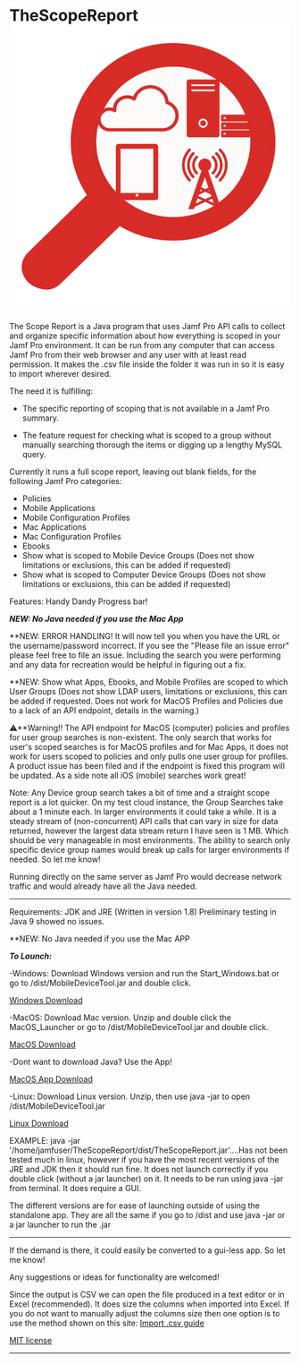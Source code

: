 # TheScopeReport![logo](Resources/Scope.png)

The Scope Report is a Java program that uses Jamf Pro API calls to collect and organize specific information about how everything is scoped in your Jamf Pro environment. It can be run from any computer that can access Jamf Pro from their web browser and any user with  at least read permission. It makes the .csv file inside the folder it was run in so it is easy to import wherever desired.

The need it is fulfilling: 

 - The specific reporting of scoping that is not available in a Jamf Pro summary.

 - The feature request for checking what is scoped to a group without manually searching thorough the items or digging up a lengthy MySQL query. 

Currently it runs a full scope report, leaving out blank fields, for the following Jamf Pro categories: 
- Policies
- Mobile Applications
- Mobile Configuration Profiles
- Mac Applications
- Mac Configuration Profiles
- Ebooks
- Show what is scoped to Mobile Device Groups (Does not show limitations or exclusions, this can be added if requested)
- Show what is scoped to Computer Device Groups (Does not show limitations or exclusions, this can be added if requested)

Features: Handy Dandy Progress bar!

***NEW: No Java needed if you use the Mac App***

**NEW: ERROR HANDLING! It will now tell you when you have the URL or the username/password incorrect. If you see the "Please file an issue error" please feel free to file an issue. Including the search you were performing and any data for recreation would be helpful in figuring out a fix. 

**NEW: Show what Apps, Ebooks, and Mobile Profiles are scoped to which User Groups
(Does not show LDAP users, limitations or exclusions, this can be added if requested. Does not work for MacOS Profiles and Policies due to a lack of an API endpoint, details in the warning.)
      
:warning:**Warning!! The API endpoint for MacOS (computer) policies and profiles for user group searches is non-existent. The only search that works for user's scoped searches is for MacOS profiles and for Mac Apps, it does not work for users scoped to policies and only pulls one user group for profiles. A product issue has been filed and if the endpoint is fixed this program will be updated. As a side note all iOS (mobile) searches work great!

Note: Any Device group search takes a bit of time and a straight scope report is a lot quicker. On my test cloud instance, the Group Searches take about a 1 minute each. In larger environments it could take a while. It is a steady stream of (non-concurrent) API calls that can vary in size for data returned, however the largest data stream return I have seen is 1 MB. Which should be very manageable in most environments. The ability to search only specific device group names would break up calls for larger environments if needed. So let me know! 

Running directly on the same server as Jamf Pro would decrease network traffic and would already have all the Java needed. 

----------------------------------------------------------------------------------------------------

Requirements: JDK and JRE (Written in version 1.8) Preliminary testing in Java 9 showed no issues.

**NEW: No Java needed if you use the Mac APP

*****To Launch:*****

-Windows: Download Windows version and run the Start_Windows.bat or go to /dist/MobileDeviceTool.jar and double click.

[Windows Download](TheScopeReport_Windows.zip)

-MacOS: Download Mac version. Unzip and double click the MacOS_Launcher or go to /dist/MobileDeviceTool.jar and double click.

[MacOS Download](TheScopeReport_MacOS.zip)

-Dont want to download Java? Use the App!

[MacOS App Download](TheScopeReport_MacOS_APP.zip)

-Linux: Download Linux version. Unzip, then use java -jar to open /dist/MobileDeviceTool.jar 

[Linux Download](TheScopeReport_Linux.zip)

EXAMPLE: java -jar '/home/jamfuser/TheScopeReport/dist/TheScopeReport.jar'....Has not been tested much in linux, however if you have the most recent versions of the JRE and JDK then it should run fine. It does not launch correctly if you double click (without a jar launcher) on it. It needs to be run using java -jar from terminal. It does require a GUI. 

The different versions are for ease of launching outside of using the standalone app. They are all the same if you go to /dist and use java -jar or a jar launcher to run the .jar

-----------------------------------------------------------------------------------------------------

If the demand is there, it could easily be converted to a gui-less app. So let me know!

Any suggestions or ideas for functionality are welcomed!

Since the output is CSV we can open the file produced in a text editor or in Excel (recommended). It does size the columns when imported into Excel. If you do not want to manually adjust the columns size then one option is to use the method shown on this site: [Import .csv guide](https://www.hesa.ac.uk/support/user-guides/import-csv)

[MIT license](Resources/license.txt)
________________________________________________________________________________________________________
